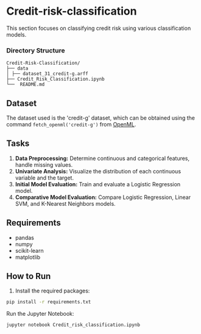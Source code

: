 
# Credit-risk-classification

This section focuses on classifying credit risk using various classification models.


### Directory Structure
```
Credit-Risk-Classification/
├── data
│ ├── dataset_31_credit-g.arff
├── Credit_Risk_Classification.ipynb
└──  README.md
```
## Dataset

The dataset used is the 'credit-g' dataset, which can be obtained using the command `fetch_openml('credit-g')` from [OpenML](https://www.openml.org/d/31).

## Tasks

1. **Data Preprocessing:** Determine continuous and categorical features, handle missing values.
2. **Univariate Analysis:** Visualize the distribution of each continuous variable and the target.
3. **Initial Model Evaluation:** Train and evaluate a Logistic Regression model.
4. **Comparative Model Evaluation:** Compare Logistic Regression, Linear SVM, and K-Nearest Neighbors models.

## Requirements

- pandas
- numpy
- scikit-learn
- matplotlib

## How to Run

1. Install the required packages:
```bash
pip install -r requirements.txt
```
Run the Jupyter Notebook:
```bash
jupyter notebook Credit_risk_classification.ipynb
```
